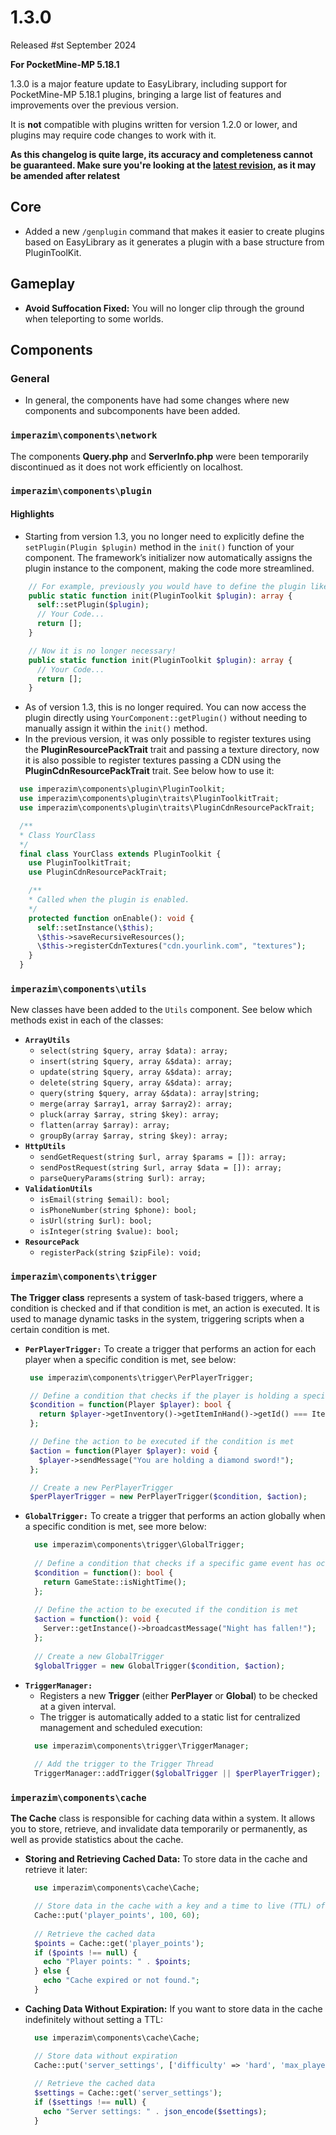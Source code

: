 # 1.3.0

Released #st September 2024

**For PocketMine-MP 5.18.1**

1.3.0 is a major feature update to EasyLibrary, including support for PocketMine-MP 5.18.1 plugins, bringing a large list of features and improvements over the previous version.

It is **not** compatible with plugins written for version 1.2.0 or lower, and plugins may require code changes to work with it.

**As this changelog is quite large, its accuracy and completeness cannot be guaranteed. Make sure you're looking at the [latest revision](https://github.com/ImperaZim/EasyLibrary/blob/development/changelogs/1.3.md), as it may be amended after relatest**

## Core
- Added a new `/genplugin` command that makes it easier to create plugins based on EasyLibrary as it generates a plugin with a base structure from PluginToolKit.

## Gameplay
- **Avoid Suffocation Fixed:** You will no longer clip through the ground when teleporting to some worlds.

## Components 
### General 
- In general, the components have had some changes where new components and subcomponents have been added.

### `imperazim\components\network`
The components **Query.php** and **ServerInfo.php** were been temporarily discontinued as it does not work efficiently on localhost.

### `imperazim\components\plugin`
#### Highlights 
- Starting from version 1.3, you no longer need to explicitly define the `setPlugin(Plugin $plugin)` method in the `init()` function of your component. The framework’s initializer now automatically assigns the plugin instance to the component, making the code more streamlined.
```php
    // For example, previously you would have to define the plugin like this:
    public static function init(PluginToolkit $plugin): array {
      self::setPlugin($plugin);
      // Your Code...
      return [];
    }
```
    
```php
    // Now it is no longer necessary!
    public static function init(PluginToolkit $plugin): array {
      // Your Code...
      return [];
    }
```
- As of version 1.3, this is no longer required. You can now access the plugin directly using `YourComponent::getPlugin()` without needing to manually assign it within the `init()` method.
- In the previous version, it was only possible to register textures using the **PluginResourcePackTrait** trait and passing a texture directory, now it is also possible to register textures passing a CDN using the **PluginCdnResourcePackTrait** trait. See below how to use it:
```php
  use imperazim\components\plugin\PluginToolkit;
  use imperazim\components\plugin\traits\PluginToolkitTrait;
  use imperazim\components\plugin\traits\PluginCdnResourcePackTrait;

  /**
  * Class YourClass
  */
  final class YourClass extends PluginToolkit {
    use PluginToolkitTrait;
    use PluginCdnResourcePackTrait;

    /**
    * Called when the plugin is enabled.
    */
    protected function onEnable(): void {
      self::setInstance(\$this);
      \$this->saveRecursiveResources();
      \$this->registerCdnTextures("cdn.yourlink.com", "textures");
    }
  }
```

### `imperazim\components\utils`
New classes have been added to the `Utils` component. See below which methods exist in each of the classes:
- **`ArrayUtils`**
  - ``select(string $query, array $data): array;``
  - ``insert(string $query, array &$data): array;``
  - ``update(string $query, array &$data): array;``
  - ``delete(string $query, array &$data): array;``
  - ``query(string $query, array &$data): array|string;``
  - ``merge(array $array1, array $array2): array;``
  - ``pluck(array $array, string $key): array;``
  - ``flatten(array $array): array;``
  - ``groupBy(array $array, string $key): array;``
- **`HttpUtils`**
  - ``sendGetRequest(string $url, array $params = []): array;``
  - ``sendPostRequest(string $url, array $data = []): array;``
  - ``parseQueryParams(string $url): array;``
- **`ValidationUtils`**
  - ``isEmail(string $email): bool;``
  - ``isPhoneNumber(string $phone): bool;``
  - ``isUrl(string $url): bool;``
  - ``isInteger(string $value): bool;``
- **`ResourcePack`**
  - ``registerPack(string $zipFile): void;``

### `imperazim\components\trigger`
**The Trigger class** represents a system of task-based triggers, where a condition is checked and if that condition is met, an action is executed. It is used to manage dynamic tasks in the system, triggering scripts when a certain condition is met.
- **`PerPlayerTrigger:`** To create a trigger that performs an action for each player when a specific condition is met, see below:
   ```php 
    use imperazim\components\trigger\PerPlayerTrigger;
  
    // Define a condition that checks if the player is holding a specific item
    $condition = function(Player $player): bool {
      return $player->getInventory()->getItemInHand()->getId() === Item::DIAMOND_SWORD;
    };
  
    // Define the action to be executed if the condition is met
    $action = function(Player $player): void {
      $player->sendMessage("You are holding a diamond sword!");
    };
  
    // Create a new PerPlayerTrigger
    $perPlayerTrigger = new PerPlayerTrigger($condition, $action);
  ```
- **`GlobalTrigger:`** To create a trigger that performs an action globally when a specific condition is met, see more below:
  ```php 
    use imperazim\components\trigger\GlobalTrigger;
    
    // Define a condition that checks if a specific game event has occurred
    $condition = function(): bool {
      return GameState::isNightTime();
    };
    
    // Define the action to be executed if the condition is met
    $action = function(): void {
      Server::getInstance()->broadcastMessage("Night has fallen!");
    };
    
    // Create a new GlobalTrigger
    $globalTrigger = new GlobalTrigger($condition, $action);
  ```
- **`TriggerManager:`**
  - Registers a new **Trigger** (either **PerPlayer** or **Global**) to be checked at a given interval.</li>
  - The trigger is automatically added to a static list for centralized management and scheduled execution:
  ```php 
    use imperazim\components\trigger\TriggerManager;
    
    // Add the trigger to the Trigger Thread
    TriggerManager::addTrigger($globalTrigger || $perPlayerTrigger);
  ```

### `imperazim\components\cache`
**The Cache** class is responsible for caching data within a system. It allows you to store, retrieve, and invalidate data temporarily or permanently, as well as provide statistics about the cache.
- **Storing and Retrieving Cached Data:** To store data in the cache and retrieve it later:
  ```php 
    use imperazim\components\cache\Cache;

    // Store data in the cache with a key and a time to live (TTL) of 60 seconds
    Cache::put('player_points', 100, 60);
    
    // Retrieve the cached data
    $points = Cache::get('player_points');
    if ($points !== null) {
      echo "Player points: " . $points;
    } else {
      echo "Cache expired or not found.";
    }
  ```
- **Caching Data Without Expiration:** If you want to store data in the cache indefinitely without setting a TTL:
  ```php 
    use imperazim\components\cache\Cache;

    // Store data without expiration
    Cache::put('server_settings', ['difficulty' => 'hard', 'max_players' => 50]);
    
    // Retrieve the cached data
    $settings = Cache::get('server_settings');
    if ($settings !== null) {
      echo "Server settings: " . json_encode($settings);
    }
  ```